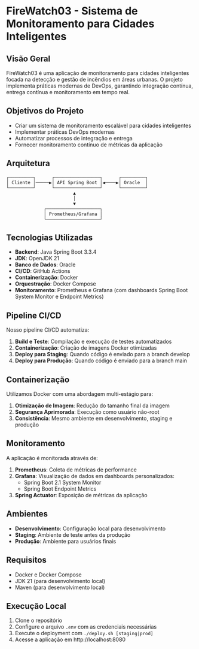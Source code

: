 # FireWatch03 - Sistema de Monitoramento para Cidades Inteligentes

## Visão Geral

FireWatch03 é uma aplicação de monitoramento para cidades inteligentes focada na detecção e gestão de incêndios em áreas urbanas. O projeto implementa práticas modernas de DevOps, garantindo integração contínua, entrega contínua e monitoramento em tempo real.

## Objetivos do Projeto

- Criar um sistema de monitoramento escalável para cidades inteligentes
- Implementar práticas DevOps modernas
- Automatizar processos de integração e entrega
- Fornecer monitoramento contínuo de métricas da aplicação

## Arquitetura

```
┌─────────┐      ┌─────────────────┐      ┌─────────┐
│ Cliente │─────▶│ API Spring Boot │◀────▶│ Oracle  │
└─────────┘      └─────────────────┘      └─────────┘
                         ▲
                         │
                         ▼
              ┌────────────────────┐
              │ Prometheus/Grafana │
              └────────────────────┘
```

## Tecnologias Utilizadas

- **Backend**: Java Spring Boot 3.3.4
- **JDK**: OpenJDK 21
- **Banco de Dados**: Oracle
- **CI/CD**: GitHub Actions
- **Containerização**: Docker
- **Orquestração**: Docker Compose
- **Monitoramento**: Prometheus e Grafana (com dashboards Spring Boot System Monitor e Endpoint Metrics)

## Pipeline CI/CD

Nosso pipeline CI/CD automatiza:

1. **Build e Teste**: Compilação e execução de testes automatizados
2. **Containerização**: Criação de imagens Docker otimizadas
3. **Deploy para Staging**: Quando código é enviado para a branch develop
4. **Deploy para Produção**: Quando código é enviado para a branch main

## Containerização

Utilizamos Docker com uma abordagem multi-estágio para:

1. **Otimização de Imagem**: Redução do tamanho final da imagem
2. **Segurança Aprimorada**: Execução como usuário não-root
3. **Consistência**: Mesmo ambiente em desenvolvimento, staging e produção

## Monitoramento

A aplicação é monitorada através de:

1. **Prometheus**: Coleta de métricas de performance
2. **Grafana**: Visualização de dados em dashboards personalizados:
    - Spring Boot 2.1 System Monitor
    - Spring Boot Endpoint Metrics
3. **Spring Actuator**: Exposição de métricas da aplicação

## Ambientes

- **Desenvolvimento**: Configuração local para desenvolvimento
- **Staging**: Ambiente de teste antes da produção
- **Produção**: Ambiente para usuários finais

## Requisitos

- Docker e Docker Compose
- JDK 21 (para desenvolvimento local)
- Maven (para desenvolvimento local)

## Execução Local

1. Clone o repositório
2. Configure o arquivo `.env` com as credenciais necessárias
3. Execute o deployment com `./deploy.sh [staging|prod]`
4. Acesse a aplicação em http://localhost:8080
